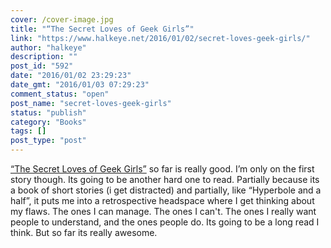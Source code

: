 ```yaml
---
cover: /cover-image.jpg
title: "“The Secret Loves of Geek Girls”"
link: "https://www.halkeye.net/2016/01/02/secret-loves-geek-girls/"
author: "halkeye"
description: ""
post_id: "592"
date: "2016/01/02 23:29:23"
date_gmt: "2016/01/03 07:29:23"
comment_status: "open"
post_name: "secret-loves-geek-girls"
status: "publish"
category: "Books"
tags: []
post_type: "post"
---
```


[“The Secret Loves of Geek Girls”](https://www.kickstarter.com/projects/hopelnicholson/the-secret-loves-of-geek-girls) so far is really good. I’m only on the first story though. Its going to be another hard one to read. Partially because its a book of short stories (i get distracted) and partially, like “Hyperbole and a half”, it puts me into a retrospective headspace where I get thinking about my flaws. The ones I can manage. The ones I can't. The ones I really want people to understand, and the ones people do. Its going to be a long read I think. But so far its really awesome.